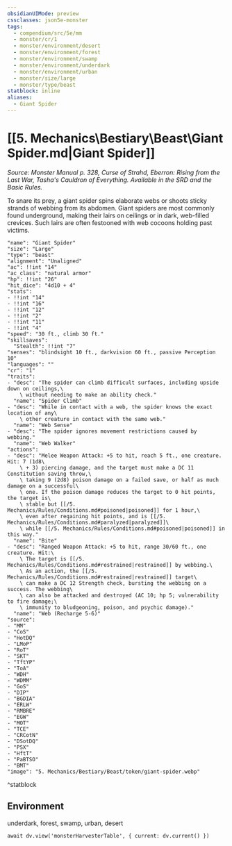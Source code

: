 ```yaml
---
obsidianUIMode: preview
cssclasses: json5e-monster
tags:
  - compendium/src/5e/mm
  - monster/cr/1
  - monster/environment/desert
  - monster/environment/forest
  - monster/environment/swamp
  - monster/environment/underdark
  - monster/environment/urban
  - monster/size/large
  - monster/type/beast
statblock: inline
aliases:
  - Giant Spider
---
```

# [[5. Mechanics\Bestiary\Beast\Giant Spider.md|Giant Spider]]
*Source: Monster Manual p. 328, Curse of Strahd, Eberron: Rising from the Last War, Tasha's Cauldron of Everything. Available in the SRD and the Basic Rules.*

To snare its prey, a giant spider spins elaborate webs or shoots sticky strands of webbing from its abdomen. Giant spiders are most commonly found underground, making their lairs on ceilings or in dark, web-filled crevices. Such lairs are often festooned with web cocoons holding past victims.

```statblock
"name": "Giant Spider"
"size": "Large"
"type": "beast"
"alignment": "Unaligned"
"ac": !!int "14"
"ac_class": "natural armor"
"hp": !!int "26"
"hit_dice": "4d10 + 4"
"stats":
- !!int "14"
- !!int "16"
- !!int "12"
- !!int "2"
- !!int "11"
- !!int "4"
"speed": "30 ft., climb 30 ft."
"skillsaves":
  "Stealth": !!int "7"
"senses": "blindsight 10 ft., darkvision 60 ft., passive Perception 10"
"languages": ""
"cr": "1"
"traits":
- "desc": "The spider can climb difficult surfaces, including upside down on ceilings,\
    \ without needing to make an ability check."
  "name": "Spider Climb"
- "desc": "While in contact with a web, the spider knows the exact location of any\
    \ other creature in contact with the same web."
  "name": "Web Sense"
- "desc": "The spider ignores movement restrictions caused by webbing."
  "name": "Web Walker"
"actions":
- "desc": "Melee Weapon Attack: +5 to hit, reach 5 ft., one creature. Hit: 7 (1d8\
    \ + 3) piercing damage, and the target must make a DC 11 Constitution saving throw,\
    \ taking 9 (2d8) poison damage on a failed save, or half as much damage on a successful\
    \ one. If the poison damage reduces the target to 0 hit points, the target is\
    \ stable but [[/5. Mechanics/Rules/Conditions.md#poisoned|poisoned]] for 1 hour,\
    \ even after regaining hit points, and is [[/5. Mechanics/Rules/Conditions.md#paralyzed|paralyzed]]\
    \ while [[/5. Mechanics/Rules/Conditions.md#poisoned|poisoned]] in this way."
  "name": "Bite"
- "desc": "Ranged Weapon Attack: +5 to hit, range 30/60 ft., one creature. Hit:\
    \ The target is [[/5. Mechanics/Rules/Conditions.md#restrained|restrained]] by webbing.\
    \ As an action, the [[/5. Mechanics/Rules/Conditions.md#restrained|restrained]] target\
    \ can make a DC 12 Strength check, bursting the webbing on a success. The webbing\
    \ can also be attacked and destroyed (AC 10; hp 5; vulnerability to fire damage;\
    \ immunity to bludgeoning, poison, and psychic damage)."
  "name": "Web (Recharge 5-6)"
"source":
- "MM"
- "CoS"
- "HotDQ"
- "LMoP"
- "RoT"
- "SKT"
- "TftYP"
- "ToA"
- "WDH"
- "WDMM"
- "GoS"
- "DIP"
- "BGDIA"
- "ERLW"
- "RMBRE"
- "EGW"
- "MOT"
- "TCE"
- "CRCotN"
- "DSotDQ"
- "PSX"
- "HftT"
- "PaBTSO"
- "BMT"
"image": "5. Mechanics/Bestiary/Beast/token/giant-spider.webp"
```
^statblock

## Environment

underdark, forest, swamp, urban, desert

```dataviewjs
await dv.view('monsterHarvesterTable', { current: dv.current() })
```
